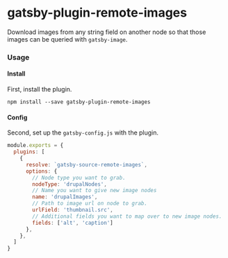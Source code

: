 # gatsby-plugin-remote-images
Download images from any string field on another node so that those images can be queried with `gatsby-image`.

### Usage
#### Install
First, install the plugin.

`npm install --save gatsby-plugin-remote-images`

#### Config
Second, set up the `gatsby-config.js` with the plugin.
```javascript
module.exports = {
  plugins: [
    {
      resolve: `gatsby-source-remote-images`,
      options: {
        // Node type you want to grab.
        nodeType: 'drupalNodes',
        // Name you want to give new image nodes
        name: 'drupalImages',
        // Path to image url on node to grab.
        urlField: 'thumbnail.src',
        // Additional fields you want to map over to new image nodes.
        fields: ['alt', 'caption']
      },
    },
  ]
}
```

